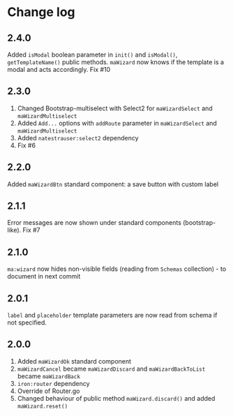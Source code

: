 # Change log

## 2.4.0
Added `isModal` boolean parameter in `init()` and `isModal()`, `getTemplateName()` public methods.
`maWizard` now knows if the template is a modal and acts accordingly. Fix #10

## 2.3.0
1. Changed Bootstrap-multiselect with Select2 for `maWizardSelect` and `maWizardMultiselect`
2. Added `Add...` options with `addRoute` parameter in `maWizardSelect` and `maWizardMultiselect`
3. Added `natestrauser:select2` dependency
4. Fix #6

## 2.2.0
Added `maWizardBtn` standard component: a save button with custom label

## 2.1.1
Error messages are now shown under standard components (bootstrap-like).
Fix #7

## 2.1.0
`ma:wizard` now hides non-visible fields (reading from `Schemas` collection) - to document in next commit

## 2.0.1
`label` and `placeholder` template parameters are now read from schema if not specified.

## 2.0.0
1. Added `maWizardOk` standard component
2. `maWizardCancel` became `maWizardDiscard` and `maWizardBackToList` became `maWizardBack`
3. `iron:router` dependency
4. Override of Router.go
5. Changed behaviour of public method `maWizard.discard()` and added `maWizard.reset()`